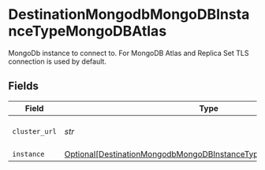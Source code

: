 # DestinationMongodbMongoDBInstanceTypeMongoDBAtlas

MongoDb instance to connect to. For MongoDB Atlas and Replica Set TLS connection is used by default.


## Fields

| Field                                                                                                                                                   | Type                                                                                                                                                    | Required                                                                                                                                                | Description                                                                                                                                             |
| ------------------------------------------------------------------------------------------------------------------------------------------------------- | ------------------------------------------------------------------------------------------------------------------------------------------------------- | ------------------------------------------------------------------------------------------------------------------------------------------------------- | ------------------------------------------------------------------------------------------------------------------------------------------------------- |
| `cluster_url`                                                                                                                                           | *str*                                                                                                                                                   | :heavy_check_mark:                                                                                                                                      | URL of a cluster to connect to.                                                                                                                         |
| `instance`                                                                                                                                              | [Optional[DestinationMongodbMongoDBInstanceTypeMongoDBAtlasInstance]](../../models/shared/destinationmongodbmongodbinstancetypemongodbatlasinstance.md) | :heavy_minus_sign:                                                                                                                                      | N/A                                                                                                                                                     |